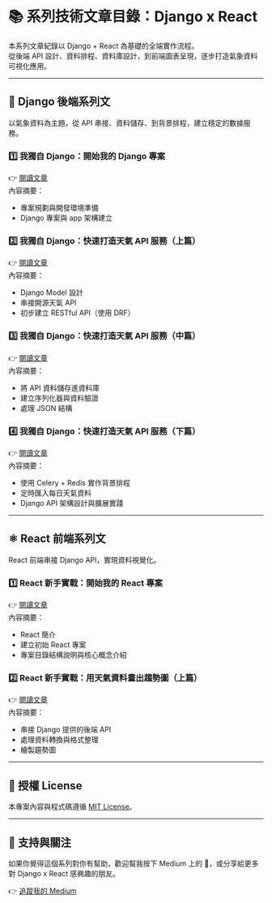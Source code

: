 # 📚 系列技術文章目錄：Django x React

本系列文章紀錄以 Django + React 為基礎的全端實作流程。  
從後端 API 設計、資料排程、資料庫設計，到前端圖表呈現，逐步打造氣象資料可視化應用。  

---

## 🔧 Django 後端系列文

以氣象資料為主題，從 API 串接、資料儲存、到背景排程，建立穩定的數據服務。

### 1️⃣ 我獨自 Django：開始我的 Django 專案  
👉 [閱讀文章](https://medium.com/@Alan620/%E6%88%91%E7%8D%A8%E8%87%AA-django-%E9%96%8B%E5%A7%8B%E6%88%91%E7%9A%84-django-%E5%B0%88%E6%A1%88-83d98bd32d94)  
內容摘要：
- 專案規劃與開發環境準備  
- Django 專案與 app 架構建立  

### 2️⃣ 我獨自 Django：快速打造天氣 API 服務（上篇）  
👉 [閱讀文章](https://medium.com/@Alan620/%E6%88%91%E7%8D%A8%E8%87%AA-django-%E5%BB%BA%E7%AB%8B%E7%AC%AC%E4%B8%80%E5%80%8B-app-%E9%96%8B%E5%95%9F-api-%E5%AF%A6%E4%BD%9C%E4%B8%96%E7%95%8C-621a23e72eb0)  
內容摘要：
- Django Model 設計  
- 串接開源天氣 API  
- 初步建立 RESTful API（使用 DRF）

### 3️⃣ 我獨自 Django：快速打造天氣 API 服務（中篇）  
👉 [閱讀文章](https://medium.com/@Alan620/%E6%88%91%E7%8D%A8%E8%87%AA-django-%E5%BF%AB%E9%80%9F%E6%89%93%E9%80%A0%E5%A4%A9%E6%B0%A3-api-%E6%9C%8D%E5%8B%99-%E4%B8%AD%E7%AF%87-f6890fd46866)  
內容摘要：
- 將 API 資料儲存進資料庫  
- 建立序列化器與資料驗證  
- 處理 JSON 結構

### 4️⃣ 我獨自 Django：快速打造天氣 API 服務（下篇）  
👉 [閱讀文章](https://medium.com/@Alan620/%E6%88%91%E7%8D%A8%E8%87%AA-django-%E5%BF%AB%E9%80%9F%E6%89%93%E9%80%A0%E5%A4%A9%E6%B0%A3-api-%E6%9C%8D%E5%8B%99-%E4%B8%8B%E7%AF%87-257b6292f4d4)  
內容摘要：
- 使用 Celery + Redis 實作背景排程  
- 定時匯入每日天氣資料
- Django API 架構設計與擴展實踐

---

## ⚛️ React 前端系列文

React 前端串接 Django API，實現資料視覺化。

### 1️⃣ React 新手實戰：開始我的 React 專案  
👉 [閱讀文章](https://medium.com/@Alan620/react-%E6%96%B0%E6%89%8B%E5%AF%A6%E6%88%B0-%E9%96%8B%E5%A7%8B%E6%88%91%E7%9A%84-react-%E5%B0%88%E6%A1%88-17fd3761cd7f)  
內容摘要：
- React 簡介  
- 建立初始 React 專案 
- 專案目錄結構說明與核心概念介紹  

### 2️⃣ React 新手實戰：用天氣資料畫出趨勢圖（上篇）  
👉 [閱讀文章](https://medium.com/@Alan620/react-%E6%96%B0%E6%89%8B%E5%AF%A6%E6%88%B0-%E7%94%A8%E5%A4%A9%E6%B0%A3%E8%B3%87%E6%96%99%E7%95%AB%E5%87%BA%E8%B6%A8%E5%8B%A2%E5%9C%96-%E4%B8%8A%E7%AF%87-3b3eed81abd0)  
內容摘要：
- 串接 Django 提供的後端 API  
- 處理資料轉換與格式整理  
- 繪製趨勢圖  

---

## 📝 授權 License

本專案內容與程式碼遵循 [MIT License](./LICENSE)。

---

## 🙌 支持與關注

如果你覺得這個系列對你有幫助，歡迎幫我按下 Medium 上的 👏，或分享給更多對 Django x React 感興趣的朋友。

👉 [追蹤我的 Medium](https://medium.com/@Alan620)
